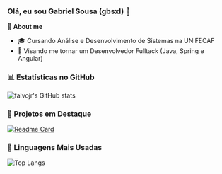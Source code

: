  ### Olá, eu sou Gabriel Sousa (gbsxl) 👋

 🏢 **About me**
 - 🎓 Cursando Análise e Desenvolvimento de Sistemas na UNIFECAF
 - 🚀 Visando me tornar um Desenvolvedor Fulltack (Java, Spring e Angular)
 
 ### 📊 Estatísticas no GitHub
 
 ![falvojr's GitHub stats](https://github-readme-stats.vercel.app/api?username=gbsxl&show_icons=true&theme=dracula)
 
 ### 📌 Projetos em Destaque
 
 [![Readme Card](https://github-readme-stats.vercel.app/api/pin/?username=gbsxl&repo=java-learn)](https://github.com/gbsxl/learn)
 
 ### 🚀 Linguagens Mais Usadas
 
 ![Top Langs](https://github-readme-stats.vercel.app/api/top-langs/?username=gbsxl&layout=compact)
